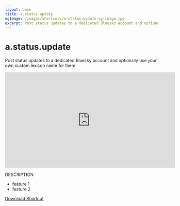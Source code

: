 ```yaml
---
layout: base
title: a.status.update
ogImage: /images/shortcuts/a-status-update-og-image.jpg
excerpt: Post status updates to a dedicated Bluesky account and optionally use your own custom lexicon name for them.
---
```


# a.status.update

Post status updates to a dedicated Bluesky account and optionally use your own custom lexicon name for them.

<div class="responsive-iframe-container">
<iframe width="560" height="315" src="https://www.youtube-nocookie.com/embed/w9XQot5otK4?si=5tV21z5PFwAiha96&amp;controls=0" title="YouTube video player" frameborder="0" allow="accelerometer; autoplay; clipboard-write; encrypted-media; gyroscope; picture-in-picture; web-share" referrerpolicy="strict-origin-when-cross-origin" allowfullscreen></iframe>
</div>

DESCRIPTION

- feature 1
- feature 2

[Download Shortcut](https://)